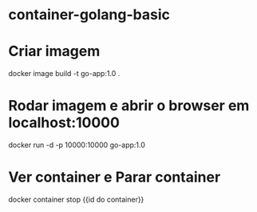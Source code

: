 # container-golang-basic

# Criar imagem
docker image build -t go-app:1.0 .

# Rodar imagem e abrir o browser em localhost:10000
docker  run -d  -p 10000:10000 go-app:1.0

# Ver container e Parar container

docker container stop {{id do container}}
